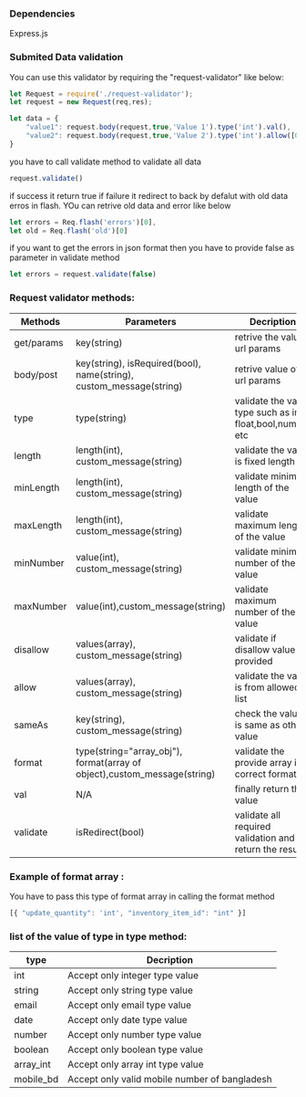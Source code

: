
### Dependencies
Express.js
### Submited Data validation
You can use this validator by requiring the "request-validator" like below:
```javascript
let Request = require('./request-validator');
let request = new Request(req,res);

let data = {
    "value1": request.body(request,true,'Value 1').type('int').val(),
    "value2": request.body(request,true,'Value 2').type('int').allow([0,1]).val()
}
```
you have to call validate method to validate all data
```javascript
request.validate()
```
if success it return true if failure it redirect to back by defalut with old data erros in flash. YOu can retrive old data and error like below
```javascript
let errors = Req.flash('errors')[0],
let old = Req.flash('old')[0]
```
if you want to get the errors in json format then you have to provide false as parameter in validate method
```javascript
let errors = request.validate(false)
```
### Request validator methods:
| Methods | Parameters | Decription|
|---------|------------|-----------|
| get/params| key(string) | retrive the value url params |
| body/post | key(string), isRequired(bool), name(string), custom_message(string) | retrive value of url params |
| type | type(string) | validate the value type such as int, float,bool,number etc|
| length | length(int), custom_message(string) | validate the value is fixed length |
| minLength | length(int), custom_message(string)|validate minimum length of the value |
| maxLength | length(int), custom_message(string)|validate maximum length of the value |
| minNumber | value(int), custom_message(string)|validate minimum number of the value |
| maxNumber | value(int),custom_message(string)|validate maximum number of the value |
| disallow | values(array), custom_message(string) | validate if disallow value is provided |
| allow | values(array), custom_message(string) | validate the value is from allowed list |
| sameAs | key(string), custom_message(string) | check the value is same as others value |
| format | type(string="array_obj"), format(array of object),custom_message(string) | validate the provide array is correct format |
| val| N/A | finally return the value |
| validate| isRedirect(bool) | validate all required validation and return the result |

### Example of format array :
You have to pass this type of format array in calling the format method
```javascript
[{ "update_quantity": 'int', "inventory_item_id": "int" }]
```
### list of the value of type in type method:

| type | Decription |
|------|------------|
| int| Accept only integer type value |
| string | Accept only string type value |
| email | Accept only email type value |
| date | Accept only date type value |
| number | Accept only number type value |
| boolean | Accept only boolean type value |
| array_int | Accept only array int type value |
| mobile_bd | Accept only valid mobile number of bangladesh |